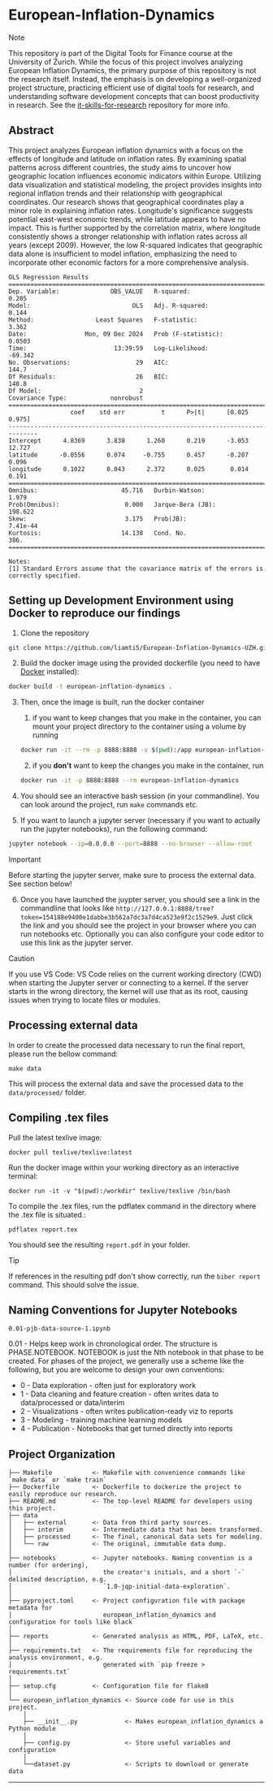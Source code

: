 # European-Inflation-Dynamics
> [!NOTE]  
> This repository is part of the Digital Tools for Finance course at the University of Zurich. 
> While the focus of this project involves analyzing European Inflation Dynamics, the primary purpose of this repository is 
> not the research itself. Instead, the emphasis is on developing a well-organized project structure, practicing efficient use 
> of digital tools for research, and understanding software development concepts that can boost productivity in research. 
> See the [it-skills-for-research](https://github.com/ipozdeev/it-skills-for-research/tree/master?tab=readme-ov-file) repository
> for more info.

## Abstract

This project analyzes European inflation dynamics with a focus on the
effects of longitude and latitude on inflation rates. By examining spatial
patterns across different countries, the study aims to uncover how geographic location influences economic indicators within Europe. Utilizing
data visualization and statistical modeling, the project provides insights
into regional inflation trends and their relationship with geographical coordinates. Our research shows that geographical 
coordinates play a minor role in explaining inflation rates.
Longitude's significance suggests potential east-west economic trends, while latitude appears to have no impact. 
This is further supported by the correlation matrix, where longitude consistently shows a stronger relationship with inflation rates across all years (except 2009). 
However, the low R-squared indicates that geographic data alone is insufficient to model inflation, emphasizing the need to incorporate other economic factors for 
a more comprehensive analysis.

```
OLS Regression Results                            
==============================================================================
Dep. Variable:              OBS_VALUE   R-squared:                       0.205
Model:                            OLS   Adj. R-squared:                  0.144
Method:                 Least Squares   F-statistic:                     3.362
Date:                Mon, 09 Dec 2024   Prob (F-statistic):             0.0503
Time:                        13:39:59   Log-Likelihood:                -69.342
No. Observations:                  29   AIC:                             144.7
Df Residuals:                      26   BIC:                             148.8
Df Model:                           2                                         
Covariance Type:            nonrobust                                         
==============================================================================
                 coef    std err          t      P>|t|      [0.025      0.975]
------------------------------------------------------------------------------
Intercept      4.8369      3.838      1.260      0.219      -3.053      12.727
latitude      -0.0556      0.074     -0.755      0.457      -0.207       0.096
longitude      0.1022      0.043      2.372      0.025       0.014       0.191
==============================================================================
Omnibus:                       45.716   Durbin-Watson:                   1.979
Prob(Omnibus):                  0.000   Jarque-Bera (JB):              198.622
Skew:                           3.175   Prob(JB):                     7.41e-44
Kurtosis:                      14.138   Cond. No.                         386.
==============================================================================

Notes:
[1] Standard Errors assume that the covariance matrix of the errors is correctly specified.
```

##  Setting up Development Environment using Docker to reproduce our findings

1. Clone the repository

```bash
git clone https://github.com/liamti5/European-Inflation-Dynamics-UZH.git
```

2. Build the docker image using the provided dockerfile (you need to have [Docker](https://www.docker.com/products/docker-desktop/) installed):
```bash
docker build -t european-inflation-dynamics .
```

3. Then, once the image is built, run the docker container 
   1. if you want to keep changes that you make in the container, you can mount your project directory to the container using a volume by running
    ```bash
   docker run -it --rm -p 8888:8888 -v $(pwd):/app european-inflation-dynamics
   ```
   
   2. if you **don't** want to keep the changes you make in the container, run 
   ```bash
   docker run -it -p 8888:8888 --rm european-inflation-dynamics
   ```

4. You should see an interactive bash session (in your commandline). You can look around the project, run `make` commands etc.

6. If you want to launch a jupyter server (necessary if you want to actually run the jupyter notebooks), run the following command:
```bash
jupyter notebook --ip=0.0.0.0 --port=8888 --no-browser --allow-root
```
> [!IMPORTANT]  
> Before starting the jupyter server, make sure to process the external data. See section below!


6. Once you have launched the juypter server, you should see a link in the commandline that looks like `http://127.0.0.1:8888/tree?token=154188e9400e1dabbe3b562a7dc3a7d4ca523e9f2c1529e9`. Just click the link and you should see the project in your browser where you can run notebooks etc.
Optionally you can also configure your code editor to use this link as the jupyter server. 
> [!CAUTION]
> If you use VS Code: VS Code relies on the current working directory (CWD) when starting the Jupyter server or connecting to a kernel.
> If the server starts in the wrong directory, the kernel will use that as its root, causing issues when trying to locate files or modules.

## Processing external data

In order to create the processed data necessary to run the final report, please run the bellow command:

`make data`

This will process the external data and save the processed data to the `data/processed/` folder.



## Compiling .tex files

Pull the latest texlive image:

`docker pull texlive/texlive:latest`

Run the docker image within your working directory as an interactive terminal:

`docker run -it -v "$(pwd):/workdir" texlive/texlive /bin/bash`

To compile the .tex files, run the pdflatex command in the directory where the .tex file is situated.:

`pdflatex report.tex`

You should see the resulting `report.pdf` in your folder. 

> [!TIP]
> If references in the resulting pdf don't show correctly, run the `biber report` command. This should solve the issue. 

## Naming Conventions for Jupyter Notebooks

`0.01-pjb-data-source-1.ipynb`

0.01 - Helps keep work in chronological order. The structure is PHASE.NOTEBOOK. NOTEBOOK is just the Nth notebook in that phase to be created. For phases of the project, we generally use a scheme like the following, but you are welcome to design your own conventions:
- 0 - Data exploration - often just for exploratory work
- 1 - Data cleaning and feature creation - often writes data to data/processed or data/interim
- 2 - Visualizations - often writes publication-ready viz to reports
- 3 - Modeling - training machine learning models
- 4 - Publication - Notebooks that get turned directly into reports

## Project Organization

```
├── Makefile           <- Makefile with convenience commands like `make data` or `make train`
├── Dockerfile         <- Dockerfile to dockerize the project to easily reproduce our research.
├── README.md          <- The top-level README for developers using this project.
├── data
│   ├── external       <- Data from third party sources.
│   ├── interim        <- Intermediate data that has been transformed.
│   ├── processed      <- The final, canonical data sets for modeling.
│   └── raw            <- The original, immutable data dump.
│
├── notebooks          <- Jupyter notebooks. Naming convention is a number (for ordering),
│                         the creator's initials, and a short `-` delimited description, e.g.
│                         `1.0-jqp-initial-data-exploration`.
│
├── pyproject.toml     <- Project configuration file with package metadata for 
│                         european_inflation_dynamics and configuration for tools like black
│
├── reports            <- Generated analysis as HTML, PDF, LaTeX, etc.
│
├── requirements.txt   <- The requirements file for reproducing the analysis environment, e.g.
│                         generated with `pip freeze > requirements.txt`
│
├── setup.cfg          <- Configuration file for flake8
│
└── european_inflation_dynamics <- Source code for use in this project.
    │
    ├── __init__.py             <- Makes european_inflation_dynamics a Python module
    │
    ├── config.py               <- Store useful variables and configuration
    │
    └──dataset.py               <- Scripts to download or generate data
```

--------



